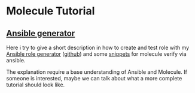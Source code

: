 # Molecule Tutorial


## [Ansible generator](./role_generator.md)
Here i try to give a short description in how to create and test role with my [Ansible role generator](./molecule_getting_started) ([github](https://github.com/mullholland/ansible-generator)) and some [snippets](./molecule_verify_snippets.md) for molecule verify via ansible.

The explanation require a base understanding of Ansible and Molecule.
If someone is interested, maybe we can talk about what a more complete tutorial should look like.
